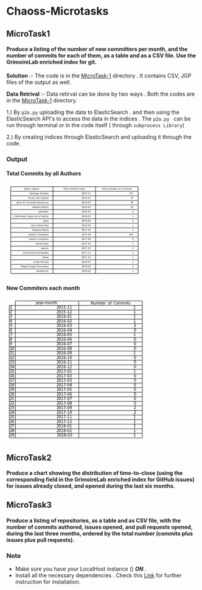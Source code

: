 # Chaoss-Microtasks

## MicroTask1 
#### Produce a listing of the number of new committers per month, and the number of commits for each of them, as a table and as a CSV file. Use the GrimoireLab enriched index for git.

**Solution** :- The code is in the [MicroTask-1](https://github.com/gopal86/Chaoss-Microtasks/tree/master/MicroTask-1) directory . It contains CSV, JGP files of the output as well.


**Data Retrival** :- Data retirval can be done by two ways . Both the codes are in the [MicroTask-1](https://github.com/gopal86/Chaoss-Microtasks/tree/master/MicroTask-1) directory.

1.) By `p2o.py` uploading the data to ElasticSearch . and then using the ElasticSearch API's to access the data in the indices . The `p2o.py ` can be run through terminal or in the code itself ( through `subprocess Library`)

2.) By creating indices through ElasticSearch and uploading it through the code.

### Output

#### Total Commits by all Authors
![Total Commits by all Authors](MicroTask-1/author_number_of_commits.png)

#### New Commiters each month
![Total Commits by all Authors](MicroTask-1/authors_per_month.png)

## MicroTask2 
#### Produce a chart showing the distribution of time-to-close (using the corresponding field in the GrimoireLab enriched index for GitHub issues) for issues already closed, and opened during the last six months.

## MicroTask3
#### Produce a listing of repositories, as a table and as CSV file, with the number of commits authored, issues opened, and pull requests opened, during the last three months, ordered by the total number (commits plus issues plus pull requests).


### Note 
- Make sure you have your LocalHost instance () **_ON_** .
- Install all the necessary dependencies . Check this [Link](https://grimoirelab.gitbooks.io/tutorial/before-you-start/supporting-systems.html) for further instruction for installation.
